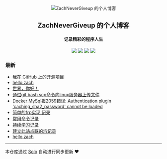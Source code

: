 <p align="center"><img alt="ZachNeverGiveup 的个人博客" src="https://static.b3log.org/images/brand/solo-32.png"></p><h2 align="center">
ZachNeverGiveup 的个人博客
</h2>

<h4 align="center">记录精彩的程序人生</h4>
<p align="center"><a title="ZachNeverGiveup 的个人博客" target="_blank" href="https://github.com/ZachNeverGiveup/solo-blog"><img src="https://img.shields.io/github/last-commit/ZachNeverGiveup/solo-blog.svg?style=flat-square&color=FF9900"></a>
<a title="GitHub repo size in bytes" target="_blank" href="https://github.com/ZachNeverGiveup/solo-blog"><img src="https://img.shields.io/github/repo-size/ZachNeverGiveup/solo-blog.svg?style=flat-square"></a>
<a title="Solo Version" target="_blank" href="https://github.com/b3log/solo/releases"><img src="https://img.shields.io/badge/solo-3.6.4-f1e05a.svg?style=flat-square&color=blueviolet"></a>
<a title="Hits" target="_blank" href="https://github.com/b3log/hits"><img src="https://hits.b3log.org/ZachNeverGiveup/solo-blog.svg"></a></p>

### 最新

* [我在 GitHub 上的开源项目](https://www.chinazach.com/my-github-repos)
* [hello zach](https://www.chinazach.com/articles/2019/09/16/1568606772425.html)
* [世界，你好！](https://www.chinazach.com/hello-solo)
* [通过git bash scp命令向linux服务器上传文件](https://www.chinazach.com/articles/2019/09/11/1568182658711.html)
* [Docker MySql报2059错误: Authentication plugin 'caching_sha2_password' cannot be loaded](https://www.chinazach.com/articles/2019/09/02/1567417464250.html)
* [简单的frp实现 记录](https://www.chinazach.com/articles/2019/09/02/1567413241983.html)
* [常用命令记录](https://www.chinazach.com/articles/2019/09/02/1567407279905.html)
* [持续学习记录](https://www.chinazach.com/articles/2019/09/02/1567396065329.html)
* [建立此站点踩的坑记录](https://www.chinazach.com/articles/2019/08/30/1567156731869.html)
* [hello zach](https://www.chinazach.com/articles/2019/08/30/1567155661571.html)



---

本仓库通过 [Solo](https://github.com/b3log/solo) 自动进行同步更新 ❤️ 